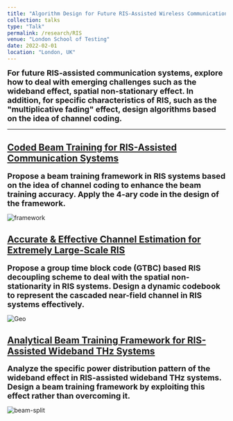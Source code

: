 ```yaml
---
title: "Algorithm Design for Future RIS-Assisted Wireless Communications"
collection: talks
type: "Talk"
permalink: /research/RIS
venue: "London School of Testing"
date: 2022-02-01
location: "London, UK"
---
```


<font size = 4><b>For future RIS-assisted communication systems, explore how to deal with emerging challenges such as the wideband effect, spatial non-stationary effect. In addition, for specific characteristics of RIS, such as the "multiplicative fading" effect, design algorithms based on the idea of channel coding.</b></font>

<p></p>

-----

## [Coded Beam Training for RIS-Assisted Communication Systems](https://hericenes.github.io/yuhaochen.github.io/research/RIS/CBT-RIS)

<font size = 4><b>Propose a beam training framework in RIS systems based on the idea of channel coding to enhance the beam training accuracy. Apply the 4-ary code in the design of the framework.</b></font>

![framework](https://hericenes.github.io/yuhaochen.github.io/images/CBT-2.png)

## [Accurate & Effective Channel Estimation for Extremely Large-Scale RIS](https://hericenes.github.io/yuhaochen.github.io/research/RIS/Accurate)

<font size = 4><b>Propose a group time block code (GTBC) based RIS decoupling scheme to deal with the spatial non-stationarity in RIS systems. Design a dynamic codebook to represent the cascaded near-field channel in RIS systems effectively.</b></font>

![Geo](https://hericenes.github.io/yuhaochen.github.io/images/NF-RIS-2.png)

## [Analytical Beam Training Framework for RIS-Assisted Wideband THz Systems](https://hericenes.github.io/yuhaochen.github.io/research/RIS/analytical)

<font size = 4><b>Analyze the specific power distribution pattern of the wideband effect in RIS-assisted wideband THz systems. Design a beam training framework by exploiting this effect rather than overcoming it.</b></font>

![beam-split](https://hericenes.github.io/yuhaochen.github.io/images/Analytical-1.png)